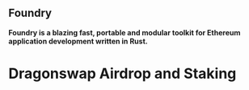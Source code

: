 ## Foundry

**Foundry is a blazing fast, portable and modular toolkit for Ethereum application development written in Rust.**
# Dragonswap Airdrop and Staking
